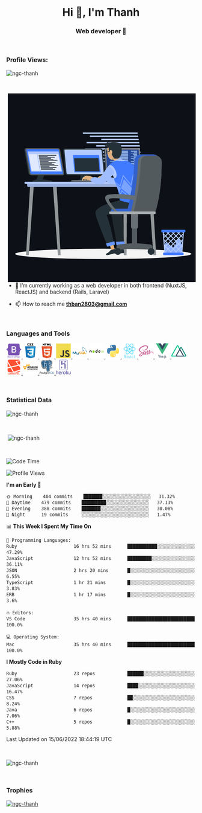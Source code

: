 <!-- ### Hi there 👋 -->

<!--
**ngc-thanh/ngc-thanh** is a ✨ _special_ ✨ repository because its `README.md` (this file) appears on your GitHub profile.

Here are some ideas to get you started:

- 🔭 I’m currently working on ...
- 🌱 I’m currently learning ...
- 👯 I’m looking to collaborate on ...
- 🤔 I’m looking for help with ...
- 💬 Ask me about ...
- 📫 How to reach me: ...
- 😄 Pronouns: ...
- ⚡ Fun fact: ...
-->

<h1 align="center">Hi 👋, I'm Thanh</h1>
<h3 align="center">Web developer 🌟</h3>

<br>

<p align="right"> <h3>Profile Views:</h3> <img src="https://komarev.com/ghpvc/?username=ngc-thanh&label=Profile%20views&color=0e75b6&style=flat"
    alt="ngc-thanh" /> 
  </p>

<br>

<p><img align="right" src="https://github.com/ngc-thanh/ngc-thanh/blob/main/animation_500_kxa883sd.gif" alt="ngc-thanh" /></p>

- 🌱 I’m currently working as a web developer in both frontend (NuxtJS, ReactJS) and backend (Rails, Laravel)

- 📫 How to reach me **thban2803@gmail.com**

<br>

<h3 align="left">Languages and Tools</h3>
<p align="left">
	<a href="https://getbootstrap.com" target="_blank" rel="noreferrer">
		<img src="https://raw.githubusercontent.com/devicons/devicon/master/icons/bootstrap/bootstrap-plain-wordmark.svg"
		alt="bootstrap" width="40" height="40" />
	</a>
	<a href="https://www.w3schools.com/css/" target="_blank"
    rel="noreferrer"> 
		<img src="https://raw.githubusercontent.com/devicons/devicon/master/icons/css3/css3-original-wordmark.svg" alt="css3" width="40" height="40" />
	</a>
	<a href="https://www.w3.org/html/" target="_blank" rel="noreferrer">
		<img src="https://raw.githubusercontent.com/devicons/devicon/master/icons/html5/html5-original-wordmark.svg" alt="html5" width="40" height="40" />
	</a>
	<a href="https://developer.mozilla.org/en-US/docs/Web/JavaScript" target="_blank"
    rel="noreferrer"> 
		<img src="https://raw.githubusercontent.com/devicons/devicon/master/icons/javascript/javascript-original.svg" alt="javascript" width="40" height="40" />
	</a> 
	<a href="https://www.mysql.com/" target="_blank" rel="noreferrer">
		<img src="https://raw.githubusercontent.com/devicons/devicon/master/icons/mysql/mysql-original-wordmark.svg" alt="mysql" width="40" height="40" />
	</a>
	<a href="https://nodejs.org" target="_blank" rel="noreferrer">
		<img src="https://raw.githubusercontent.com/devicons/devicon/master/icons/nodejs/nodejs-original-wordmark.svg" alt="nodejs" width="40" height="40" />
	</a>
	<a href="https://www.python.org" target="_blank" rel="noreferrer">
		<img src="https://raw.githubusercontent.com/devicons/devicon/master/icons/python/python-original.svg" alt="python" width="40" height="40" /> </a>
	<a href="https://reactjs.org/" target="_blank" rel="noreferrer">
		<img src="https://raw.githubusercontent.com/devicons/devicon/master/icons/react/react-original-wordmark.svg" alt="react" width="40" height="40" /> </a>
	<a href="https://sass-lang.com" target="_blank" rel="noreferrer">
	<img src="https://raw.githubusercontent.com/devicons/devicon/master/icons/sass/sass-original.svg" alt="sass" width="40" height="40" />
	</a>
	<a href="https://vuejs.org/" target="_blank" rel="noreferrer">
		<img src="https://raw.githubusercontent.com/devicons/devicon/master/icons/vuejs/vuejs-original-wordmark.svg" alt="vuejs" width="40" height="40" />
	</a>
	<a href="https://nuxtjs.org/" target="_blank" rel="noreferrer">
		<img src="https://raw.githubusercontent.com/devicons/devicon/master/icons/nuxtjs/nuxtjs-original.svg" alt="nuxtjs" width="40" height="40" />
	</a>
	<a href="https://laravel.com/" target="_blank" rel="noreferrer">
		<img src="https://raw.githubusercontent.com/devicons/devicon/master/icons/laravel/laravel-plain-wordmark.svg" alt="laravel" width="40" height="40" />
	</a>
	<a href="https://aws.amazon.com/" target="_blank" rel="noreferrer">
		<img src="https://raw.githubusercontent.com/devicons/devicon/master/icons/amazonwebservices/amazonwebservices-original-wordmark.svg" alt="aws" width="40" height="40" />
	</a>
	<a href="https://www.postgresql.org/" target="_blank" rel="noreferrer">
		<img src="https://raw.githubusercontent.com/devicons/devicon/master/icons/postgresql/postgresql-original-wordmark.svg" alt="postgres" width="40" height="40" />
	</a>
	<a href="https://www.heroku.com/" target="_blank" rel="noreferrer">
		<img src="https://raw.githubusercontent.com/devicons/devicon/master/icons/heroku/heroku-original-wordmark.svg" alt="heroku" width="40" height="40" />
	</a>
</p>

<br>

<h3>Statistical Data</h3>
<p><img align="center" src="https://github-readme-stats.vercel.app/api/top-langs?username=ngc-thanh&show_icons=true&locale=en&bg_color=0d1117&text_color=ffffff&layout=compact" alt="ngc-thanh" bg_color=#808080/>
</p>

<br>

<p>&nbsp;<img align="center" src="https://github-readme-stats.vercel.app/api?username=ngc-thanh&show_icons=true&locale=en&bg_color=0d1117&text_color=ffffff&repo=convoychat" alt="ngc-thanh" /></p>

<br>

<!--START_SECTION:waka-->
![Code Time](http://img.shields.io/badge/Code%20Time-0%20secs-blue)

![Profile Views](http://img.shields.io/badge/Profile%20Views-0-blue)

**I'm an Early 🐤** 

```text
🌞 Morning    404 commits    ███████░░░░░░░░░░░░░░░░░░   31.32% 
🌆 Daytime    479 commits    █████████░░░░░░░░░░░░░░░░   37.13% 
🌃 Evening    388 commits    ███████░░░░░░░░░░░░░░░░░░   30.08% 
🌙 Night      19 commits     ░░░░░░░░░░░░░░░░░░░░░░░░░   1.47%

```


📊 **This Week I Spent My Time On** 

```text
💬 Programming Languages: 
Ruby                     16 hrs 52 mins      ███████████░░░░░░░░░░░░░░   47.29% 
JavaScript               12 hrs 52 mins      █████████░░░░░░░░░░░░░░░░   36.11% 
JSON                     2 hrs 20 mins       █░░░░░░░░░░░░░░░░░░░░░░░░   6.55% 
TypeScript               1 hr 21 mins        █░░░░░░░░░░░░░░░░░░░░░░░░   3.83% 
ERB                      1 hr 17 mins        █░░░░░░░░░░░░░░░░░░░░░░░░   3.6%

🔥 Editors: 
VS Code                  35 hrs 40 mins      █████████████████████████   100.0%

💻 Operating System: 
Mac                      35 hrs 40 mins      █████████████████████████   100.0%

```

**I Mostly Code in Ruby** 

```text
Ruby                     23 repos            ██████░░░░░░░░░░░░░░░░░░░   27.06% 
JavaScript               14 repos            ████░░░░░░░░░░░░░░░░░░░░░   16.47% 
CSS                      7 repos             ██░░░░░░░░░░░░░░░░░░░░░░░   8.24% 
Java                     6 repos             █░░░░░░░░░░░░░░░░░░░░░░░░   7.06% 
C++                      5 repos             █░░░░░░░░░░░░░░░░░░░░░░░░   5.88%

```



 Last Updated on 15/06/2022 18:44:19 UTC
<!--END_SECTION:waka-->

<br>

<p><img align="center" src="https://github-readme-streak-stats.herokuapp.com/?user=ngc-thanh&theme=dark&background=0d1117&date_format=M%20j%5B%2C%20Y%5D" alt="ngc-thanh" /></p>

<br>
<h3>Trophies</h3>
<p align="left">
	<a href="https://github.com/ryo-ma/github-profile-trophy">
		<img src="https://github-profile-trophy.vercel.app/?username=ngc-thanh&bg_color=0d1117&text_color=ffffff" alt="ngc-thanh"/>
	</a>
</p>
